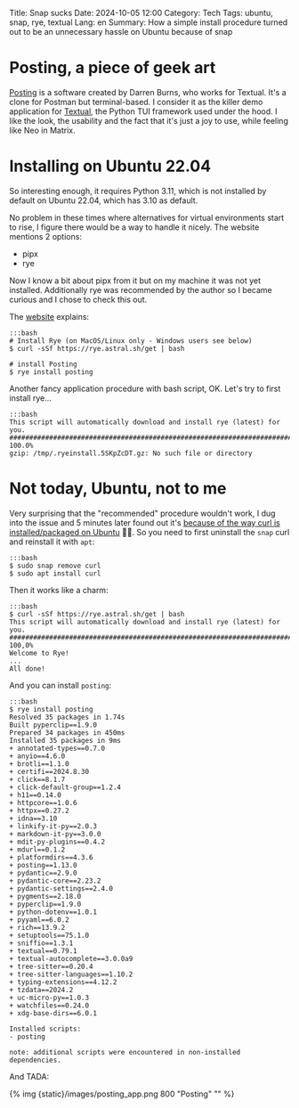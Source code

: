 Title: Snap sucks
Date: 2024-10-05 12:00
Category: Tech
Tags: ubuntu, snap, rye, textual
Lang: en
Summary: How a simple install procedure turned out to be an unnecessary hassle on Ubuntu because of snap

# Posting, a piece of geek art

[Posting](https://posting.sh/) is a software created by Darren Burns, who works for Textual. It's a clone for Postman but terminal-based. I consider it as the killer demo application for [Textual](https://textual.textualize.io/), the Python TUI framework used under the hood. I like the look, the usability and the fact that it's just a joy to use, while feeling like Neo in Matrix.

# Installing on Ubuntu 22.04

So interesting enough, it requires Python 3.11, which is not installed by default on Ubuntu 22.04, which has 3.10 as default. 

No problem in these times where alternatives for virtual environments start to rise, I figure there would be a way to handle it nicely. The website mentions 2 options:

* pipx 
* rye

Now I know a bit about pipx from it but on my machine it was not yet installed. Additionally rye was recommended by the author so I became curious and I chose to check this out.

The [website](https://posting.sh/guide/#rye-recommended) explains:

    :::bash
    # Install Rye (on MacOS/Linux only - Windows users see below)
    $ curl -sSf https://rye.astral.sh/get | bash
    
    # install Posting
    $ rye install posting

Another fancy application procedure with bash script, OK. Let's try to first install rye...

    :::bash
    This script will automatically download and install rye (latest) for you.
    ######################################################################## 100.0%
    gzip: /tmp/.ryeinstall.5SKpZcDT.gz: No such file or directory

# Not today, Ubuntu, not to me

Very surprising that the "recommended" procedure wouldn't work, I dug into the issue and 5 minutes later found out it's [because of the way curl is installed/packaged on Ubuntu](https://askubuntu.com/questions/1356327/cant-write-to-a-hidden-path-using-curl) 🤦🏼. So you need to first uninstall the `snap` curl and reinstall it with `apt`:

    :::bash
    $ sudo snap remove curl
    $ sudo apt install curl

Then it works like a charm:

    :::bash
    $ curl -sSf https://rye.astral.sh/get | bash
    This script will automatically download and install rye (latest) for you.
    ######################################################################## 100,0%
    Welcome to Rye!
    ...
    All done!

And you can install `posting`:

    :::bash
    $ rye install posting
    Resolved 35 packages in 1.74s
    Built pyperclip==1.9.0
    Prepared 34 packages in 450ms
    Installed 35 packages in 9ms
    + annotated-types==0.7.0
    + anyio==4.6.0
    + brotli==1.1.0
    + certifi==2024.8.30
    + click==8.1.7
    + click-default-group==1.2.4
    + h11==0.14.0
    + httpcore==1.0.6
    + httpx==0.27.2
    + idna==3.10
    + linkify-it-py==2.0.3
    + markdown-it-py==3.0.0
    + mdit-py-plugins==0.4.2
    + mdurl==0.1.2
    + platformdirs==4.3.6
    + posting==1.13.0
    + pydantic==2.9.0
    + pydantic-core==2.23.2
    + pydantic-settings==2.4.0
    + pygments==2.18.0
    + pyperclip==1.9.0
    + python-dotenv==1.0.1
    + pyyaml==6.0.2
    + rich==13.9.2
    + setuptools==75.1.0
    + sniffio==1.3.1
    + textual==0.79.1
    + textual-autocomplete==3.0.0a9
    + tree-sitter==0.20.4
    + tree-sitter-languages==1.10.2
    + typing-extensions==4.12.2
    + tzdata==2024.2
    + uc-micro-py==1.0.3
    + watchfiles==0.24.0
    + xdg-base-dirs==6.0.1

    Installed scripts:
    - posting

    note: additional scripts were encountered in non-installed dependencies.

And TADA:

{% img {static}/images/posting_app.png 800 "Posting" "" %}

